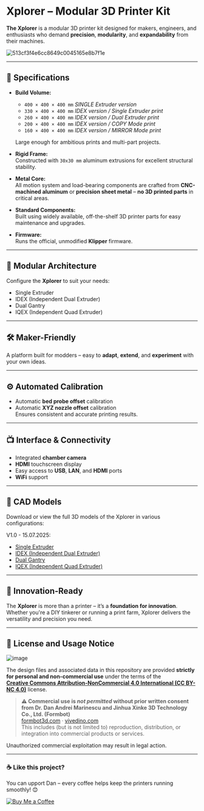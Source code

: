 # Xplorer – Modular 3D Printer Kit

**The Xplorer** is a modular 3D printer kit designed for makers, engineers, and enthusiasts who demand **precision**, **modularity**, and **expandability** from their machines.

![513cf3f4e6cc8649c0045165e8b7f1e](https://github.com/user-attachments/assets/f7d76086-3679-4b22-9945-1aab2842dee6)



---

## 🔧 Specifications

- **Build Volume:**
     - `400 × 400 × 400 mm`  _SINGLE Extruder version_
     - `330 × 400 × 400 mm`  _IDEX version / Single Extruder print_
     - `260 × 400 × 400 mm`  _IDEX version / Dual Extruder print_
     - `200 × 400 × 400 mm`  _IDEX version / COPY Mode print_
     - `160 × 400 × 400 mm`  _IDEX version / MIRROR Mode print_
       
  Large enough for ambitious prints and multi-part projects.

- **Rigid Frame:**  
  Constructed with `30x30 mm` aluminum extrusions for excellent structural stability.

- **Metal Core:**  
  All motion system and load-bearing components are crafted from **CNC-machined aluminum** or **precision sheet metal** – **no 3D printed parts** in critical areas.

- **Standard Components:**  
  Built using widely available, off-the-shelf 3D printer parts for easy maintenance and upgrades.

- **Firmware:**  
  Runs the official, unmodified **Klipper** firmware.

---

## 🧩 Modular Architecture

Configure the **Xplorer** to suit your needs:

- Single Extruder  
- IDEX (Independent Dual Extruder)  
- Dual Gantry  
- IQEX (Independent Quad Extruder)

---

## 🛠 Maker-Friendly

A platform built for modders – easy to **adapt**, **extend**, and **experiment** with your own ideas.

---

## ⚙️ Automated Calibration

- Automatic **bed probe offset** calibration  
- Automatic **XYZ nozzle offset** calibration  
Ensures consistent and accurate printing results.

---

## 📺 Interface & Connectivity

- Integrated **chamber camera**  
- **HDMI** touchscreen display  
- Easy access to **USB**, **LAN**, and **HDMI** ports  
- **WiFi** support

---

## 📐 CAD Models

Download or view the full 3D models of the Xplorer in various configurations:

V1.0 - 15.07.2025:
- [Single Extruder](https://a360.co/3Uc77Xz)  
- [IDEX (Independent Dual Extruder)](https://a360.co/3IwJuXb)  
- [Dual Gantry](https://a360.co/4eRmFcP)  
- [IQEX (Independent Quad Extruder)](https://a360.co/3IKFSkn)
  
---

## 🚀 Innovation-Ready

The **Xplorer** is more than a printer – it’s a **foundation for innovation**. Whether you're a DIY tinkerer or running a print farm, Xplorer delivers the versatility and precision you need.

---

## 🚫 License and Usage Notice

![image](https://github.com/user-attachments/assets/96837241-fcdd-4e59-846a-e6b357f3b452)


The design files and associated data in this repository are provided **strictly for personal and non-commercial use** under the terms of the  
**[Creative Commons Attribution-NonCommercial 4.0 International (CC BY-NC 4.0)](https://creativecommons.org/licenses/by-nc/4.0/)** license.

> **⚠️ Commercial use is *not permitted* without prior written consent from Dr. Dan Andrei Marinescu and Jinhua Xinke 3D Technology Co., Ltd. (Formbot)**  
> [formbot3d.com](https://formbot3d.com) · [vivedino.com](https://vivedino.com)  
> This includes (but is not limited to) reproduction, distribution, or integration into commercial products or services.

Unauthorized commercial exploitation may result in legal action.

---

### ☕ Like this project?

You can upport Dan – every coffee helps keep the printers running smoothly! 😊


[![Buy Me a Coffee](https://img.shields.io/badge/Buy%20me%20a%20coffee-%E2%98%95-orange)](https://coff.ee/Dan_3dp)
